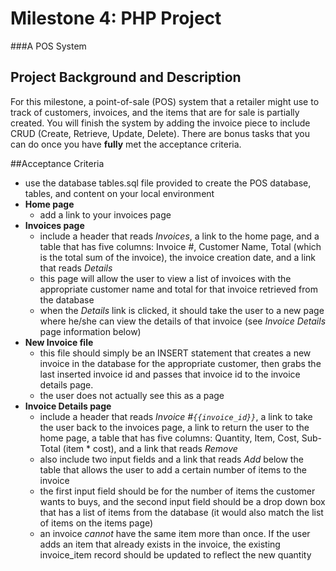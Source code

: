# Milestone 4: PHP Project
###A POS System

## Project Background and Description
For this milestone, a point-of-sale (POS) system that a retailer might use to track of customers, invoices, and the items that are for sale is partially created. You will finish the system by adding the invoice piece to include CRUD (Create, Retrieve, Update, Delete). There are bonus tasks that you can do once you have **fully** met the acceptance criteria.

##Acceptance Criteria
- use the database tables.sql file provided to create the POS database, tables, and content on your local environment
- **Home page**
	- add a link to your invoices page
- **Invoices page**
  - include a header that reads *Invoices*, a link to the home page, and a table that has five columns: Invoice #, Customer Name, Total (which is the total sum of the invoice), the invoice creation date, and a link that reads *Details*
  - this page will allow the user to view a list of invoices with the appropriate customer name and total for that invoice retrieved from the database
  - when the *Details* link is clicked, it should take the user to a new page where he/she can view the details of that invoice (see *Invoice Details* page information below)
- **New Invoice file**
  - this file should simply be an INSERT statement that creates a new invoice in the database for the appropriate customer, then grabs the last inserted invoice id and passes that invoice id to the invoice details page.
  - the user does not actually see this as a page
- **Invoice Details page**
  - include a header that reads *Invoice #`{{invoice_id}}`*, a link to take the user back to the invoices page, a link to return the user to the home page, a table that has five columns: Quantity, Item, Cost, Sub-Total (item * cost), and a link that reads *Remove*
  - also include two input fields and a link that reads *Add* below the table that allows the user to add a certain number of items to the invoice
  - the first input field should be for the number of items the customer wants to buys, and the second input field should be a drop down box that has a list of items from the database (it would also match the list of items on the items page)
  - an invoice *cannot* have the same item more than once. If the user adds an item that already exists in the invoice, the existing invoice_item record should be updated to reflect the new quantity
